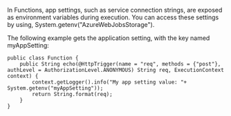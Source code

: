 In Functions, app settings, such as service connection strings, are exposed as environment variables during execution. You can access these settings by using, System.getenv("AzureWebJobsStorage").

The following example gets the application setting, with the key named myAppSetting:

```
public class Function {
    public String echo(@HttpTrigger(name = "req", methods = {"post"}, authLevel = AuthorizationLevel.ANONYMOUS) String req, ExecutionContext context) {
        context.getLogger().info("My app setting value: "+ System.getenv("myAppSetting"));
        return String.format(req);
    }
}
```
